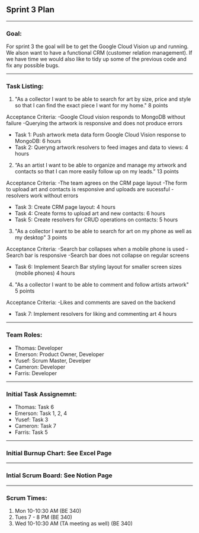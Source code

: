## Sprint 3 Plan

---

### Goal:

For sprint 3 the goal will be to get the Google Cloud Vision up and running. We alson want to have a functional CRM (customer relation management). If we have time we would also like to tidy up some of the previous code and fix any possible bugs.

---

### Task Listing:

1. "As a collector I want to be able to search for art by size, price and style so that I can find the exact piece I want for my home." 8 points

Acceptance Criteria:
-Google Cloud vision responds to MongoDB without failure
-Querying the artwork is responsive and does not produce errors

   - Task 1: Push artwork meta data form Google Cloud Vision response to MongoDB: 6 hours
   - Task 2: Queryng artwork resolvers to feed images and data to views: 4 hours

2. “As an artist I want to be able to organize and manage my artwork and contacts so that I can more easily follow up on my leads.” 13 points

Acceptance Criteria:
-The team agrees on the CRM page layout
-The form to upload art and contacts is responsive and uploads are sucessful
-resolvers work without errors

   - Task 3: Create CRM page layout: 4 hours
   - Task 4: Create forms to upload art and new contacts: 6 hours
   - Task 5: Create resolvers for CRUD operations on contacts: 5 hours

3. "As a collector I want to be able to search for art on my phone as well as my desktop" 3 points

Acceptance Criteria:
-Search bar collapses when a mobile phone is used
-Search bar is responsive
-Search bar does not collapse on regular screens

   - Task 6: Implement Search Bar styling layout for smaller screen sizes (mobile phones) 4 hours


4. "As a collector I want to be able to comment and follow artists artwork" 5 points

Acceptance Criteria:
-Likes and comments are saved on the backend

   - Task 7: Implement resolvers for liking and commenting art 4 hours


---

### Team Roles:

- Thomas: Developer
- Emerson: Product Owner, Developer
- Yusef: Scrum Master, Develper
- Cameron: Developer
- Farris: Developer

---

### Initial Task Assignemnt:

- Thomas: Task 6
- Emerson: Task 1, 2, 4
- Yusef: Task 3
- Cameron: Task 7
- Farris: Task 5

---

### Initial Burnup Chart: See Excel Page

---

### Intial Scrum Board: See Notion Page

---

### Scrum Times:

1. Mon 10-10:30 AM (BE 340)
2. Tues 7 - 8 PM (BE 340)
3. Wed 10-10:30 AM (TA meeting as well) (BE 340)
